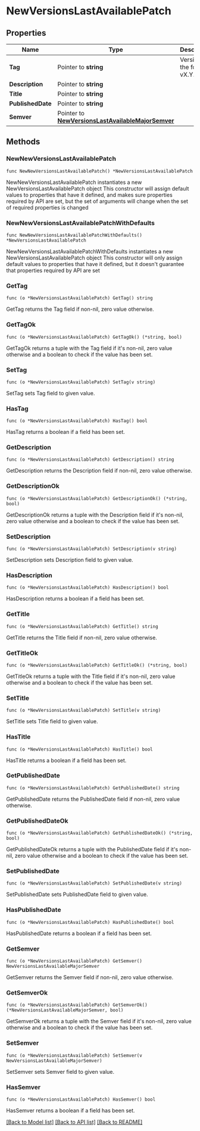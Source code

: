 # NewVersionsLastAvailablePatch

## Properties

Name | Type | Description | Notes
------------ | ------------- | ------------- | -------------
**Tag** | Pointer to **string** | Version in the format vX.Y.Z | [optional] 
**Description** | Pointer to **string** |  | [optional] 
**Title** | Pointer to **string** |  | [optional] 
**PublishedDate** | Pointer to **string** |  | [optional] 
**Semver** | Pointer to [**NewVersionsLastAvailableMajorSemver**](NewVersionsLastAvailableMajorSemver.md) |  | [optional] 

## Methods

### NewNewVersionsLastAvailablePatch

`func NewNewVersionsLastAvailablePatch() *NewVersionsLastAvailablePatch`

NewNewVersionsLastAvailablePatch instantiates a new NewVersionsLastAvailablePatch object
This constructor will assign default values to properties that have it defined,
and makes sure properties required by API are set, but the set of arguments
will change when the set of required properties is changed

### NewNewVersionsLastAvailablePatchWithDefaults

`func NewNewVersionsLastAvailablePatchWithDefaults() *NewVersionsLastAvailablePatch`

NewNewVersionsLastAvailablePatchWithDefaults instantiates a new NewVersionsLastAvailablePatch object
This constructor will only assign default values to properties that have it defined,
but it doesn't guarantee that properties required by API are set

### GetTag

`func (o *NewVersionsLastAvailablePatch) GetTag() string`

GetTag returns the Tag field if non-nil, zero value otherwise.

### GetTagOk

`func (o *NewVersionsLastAvailablePatch) GetTagOk() (*string, bool)`

GetTagOk returns a tuple with the Tag field if it's non-nil, zero value otherwise
and a boolean to check if the value has been set.

### SetTag

`func (o *NewVersionsLastAvailablePatch) SetTag(v string)`

SetTag sets Tag field to given value.

### HasTag

`func (o *NewVersionsLastAvailablePatch) HasTag() bool`

HasTag returns a boolean if a field has been set.

### GetDescription

`func (o *NewVersionsLastAvailablePatch) GetDescription() string`

GetDescription returns the Description field if non-nil, zero value otherwise.

### GetDescriptionOk

`func (o *NewVersionsLastAvailablePatch) GetDescriptionOk() (*string, bool)`

GetDescriptionOk returns a tuple with the Description field if it's non-nil, zero value otherwise
and a boolean to check if the value has been set.

### SetDescription

`func (o *NewVersionsLastAvailablePatch) SetDescription(v string)`

SetDescription sets Description field to given value.

### HasDescription

`func (o *NewVersionsLastAvailablePatch) HasDescription() bool`

HasDescription returns a boolean if a field has been set.

### GetTitle

`func (o *NewVersionsLastAvailablePatch) GetTitle() string`

GetTitle returns the Title field if non-nil, zero value otherwise.

### GetTitleOk

`func (o *NewVersionsLastAvailablePatch) GetTitleOk() (*string, bool)`

GetTitleOk returns a tuple with the Title field if it's non-nil, zero value otherwise
and a boolean to check if the value has been set.

### SetTitle

`func (o *NewVersionsLastAvailablePatch) SetTitle(v string)`

SetTitle sets Title field to given value.

### HasTitle

`func (o *NewVersionsLastAvailablePatch) HasTitle() bool`

HasTitle returns a boolean if a field has been set.

### GetPublishedDate

`func (o *NewVersionsLastAvailablePatch) GetPublishedDate() string`

GetPublishedDate returns the PublishedDate field if non-nil, zero value otherwise.

### GetPublishedDateOk

`func (o *NewVersionsLastAvailablePatch) GetPublishedDateOk() (*string, bool)`

GetPublishedDateOk returns a tuple with the PublishedDate field if it's non-nil, zero value otherwise
and a boolean to check if the value has been set.

### SetPublishedDate

`func (o *NewVersionsLastAvailablePatch) SetPublishedDate(v string)`

SetPublishedDate sets PublishedDate field to given value.

### HasPublishedDate

`func (o *NewVersionsLastAvailablePatch) HasPublishedDate() bool`

HasPublishedDate returns a boolean if a field has been set.

### GetSemver

`func (o *NewVersionsLastAvailablePatch) GetSemver() NewVersionsLastAvailableMajorSemver`

GetSemver returns the Semver field if non-nil, zero value otherwise.

### GetSemverOk

`func (o *NewVersionsLastAvailablePatch) GetSemverOk() (*NewVersionsLastAvailableMajorSemver, bool)`

GetSemverOk returns a tuple with the Semver field if it's non-nil, zero value otherwise
and a boolean to check if the value has been set.

### SetSemver

`func (o *NewVersionsLastAvailablePatch) SetSemver(v NewVersionsLastAvailableMajorSemver)`

SetSemver sets Semver field to given value.

### HasSemver

`func (o *NewVersionsLastAvailablePatch) HasSemver() bool`

HasSemver returns a boolean if a field has been set.


[[Back to Model list]](../README.md#documentation-for-models) [[Back to API list]](../README.md#documentation-for-api-endpoints) [[Back to README]](../README.md)


